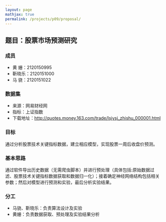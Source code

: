 ```yaml
---
layout: page
mathjax: true
permalink: /projects/p09/proposal/
---
```


## 题目：股票市场预测研究


### 成员

- 黄 姗：2120150995
- 靳晓乐：2120151000 
- 马 骁：2120151022


### 数据集

- 来源：网易财经网
- 指标：上证指数
- 下载地址：http://quotes.money.163.com/trade/lsjysj_zhishu_000001.html


### 目标

通过分析股票技术关键指标数据，建立相应模型，实现股票一周后收盘价预测。


### 基本思路

  通过软件导出历史数据（无需爬虫脚本）并进行预处理（具体包括:原始数据过滤、股票技术关键指标数据获取和数据归一化）；接着确定神经网络结构包括相关参数；然后对模型进行预测和实验，最后分析实验结果。


### 分工

- 马骁、靳晓乐：负责算法设计及实验
- 黄姗：负责数据获取、预处理及实验结果分析
